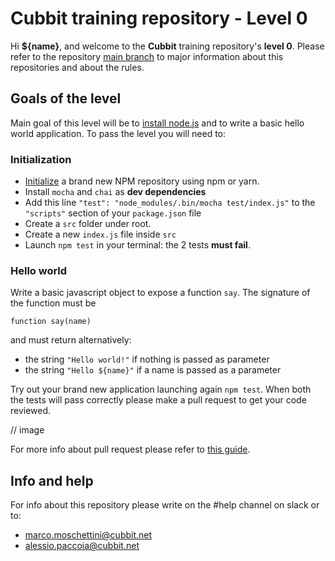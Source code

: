 # Cubbit training repository - Level 0

Hi **${name}**, and welcome to the **Cubbit** training repository's **level 0**. Please refer to the repository [main branch](https://github.com/cubbit/interns-training#structure-of-this-repository) to major information about this repositories and about the rules.

## Goals of the level
Main goal of this level will be to [install node.js](https://github.com/cubbit/interns-training#meet-nodejs) and to write a basic hello world application.
To pass the level you will need to:

### Initialization
- [Initialize](https://github.com/cubbit/interns-training#the-node-package-manager-vs-yarn) a brand new NPM repository using npm or yarn.
- Install `mocha` and `chai` as **dev dependencies**
- Add this line `"test": "node_modules/.bin/mocha test/index.js"` to the `"scripts"` section of your `package.json` file
- Create a `src` folder under root.
- Create a new `index.js` file inside `src`
- Launch `npm test` in your terminal: the 2 tests **must fail**.

### Hello world
Write a basic javascript object to expose a function `say`. The signature of the function must be

`function say(name)`

and must return alternatively:

- the string `"Hello world!"` if nothing is passed as parameter
- the string `"Hello ${name}"` if a name is passed as a parameter

Try out your brand new application launching again `npm test`. When both the tests will pass correctly please make a pull request to get your code reviewed. 

// image

For more info about pull request please refer to [this guide](https://help.github.com/articles/about-pull-requests/).


## Info and help
For info about this repository please write on the #help channel on slack or to:

- [marco.moschettini@cubbit.net](mailto:marco.moschettini@cubbit.net)
- [alessio.paccoia@cubbit.net](alessio.paccoia@cubbit.net)
